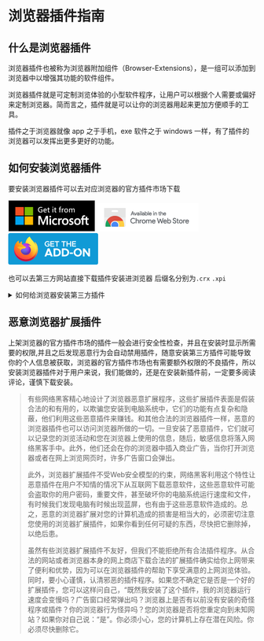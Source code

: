 # 浏览器插件指南

## 什么是浏览器插件

浏览器插件也被称为浏览器附加组件（Browser-Extensions），是一组可以添加到浏览器中以增强其功能的软件组件。

浏览器插件就是可定制浏览体验的小型软件程序，让用户可以根据个人需要或偏好来定制浏览器。简而言之，插件就是可以让你的浏览器用起来更加方便顺手的工具。

插件之于浏览器就像 app 之于手机，exe 软件之于 windows 一样，有了插件的浏览器可以发挥出更多更好的功能。

## 如何安装浏览器插件

要安装浏览器插件可以去对应浏览器的官方插件市场下载

[![Edge 外接程序 BETA](./Photo/Badge/edge.png)](https://microsoftedge.microsoft.com/)
[![Chrome 网上应用店](./Photo/Badge/chrome.png)](https://chrome.google.com/webstore/)
[![Firefox 附加组件](./Photo/Badge/firefox.png)](https://addons.mozilla.org/zh-CN/firefox/)

也可以去第三方网站直接下载插件安装进浏览器 后缀名分别为`.crx` `.xpi`

<details>
<summary>如何给浏览器安装第三方插件</summary>

Edge 浏览器安装第三方插件比较简单

- 打开扩展程序页面 [edge://extensions](edge://extensions/) [chrome://extensions](chrome://extensions)
- 或是通过点击浏览器右上角退出下面的  **设置与其他** - **扩展**- **管理扩展** 打开

![Settings and others](./Photo/Settings/Settings-and-others-Browser-Extensions.png#gh-light-mode-only)
![Settings and others](./Photo/Settings/Settings-and-others-Browser-Extensions-dark.png#gh-dark-mode-only)
![Settings and others](./Photo/Settings/Settings-and-others-Browser-Extensions2-manage.png#gh-light-mode-only)
![Settings and others](./Photo/Settings/Settings-and-others-Browser-Extensions2-manage-dark.png#gh-dark-mode-only)

- 打开 `开发人员模式` 和 `允许来自其他应用商店的扩展`

![Settings and others](./Photo/Settings/Settings-and-others-Browser-Extensions-Dev.png#gh-light-mode-only)
![Settings and others](./Photo/Settings/Settings-and-others-Browser-Extensions-Dev-dark.png#gh-dark-mode-only)

- 将 .crx 文件**直接拖入扩展页面**即可安装

---

Chrome 安装第三方扩展或者 Edge 的另一种安装方式

>Chrome 21.x 系列增加了对扩展插件安装的限制, 自 Chrome 21.x 开始默认只允许从 Chrome Web Store （Chrome 网上应用店）安装扩展、应用及脚本

- 把下载后的`.crx`扩展名的离线 Chrome 插件的文件扩展名改成`.zip`或者`.rar`。
- 右键点击该文件，并使用压缩软件（如7z、winrar、好压、360压缩等）对该压缩文件进行解压，并保存到系统的一个任意文件夹下。解压成功以后，该 Chrome 插件就会以文件夹的形式存在于操作系统的某一个目录下面。***(注意：文件夹位置变动会导致插件失效)***
- 打开扩展程序页面 [edge://extensions](edge://extensions/) [chrome://extensions](chrome://extensions)
- 打开 `开发者模式`
- 点击 `加载已解压的扩展程序...` 选择刚刚解压的插件文件夹的位置即可

</details>

## 恶意浏览器扩展插件

上架浏览器的官方插件市场的插件一般会进行安全性检查，并且在安装时显示所需要的权限,并且之后发现恶意行为会自动禁用插件，随意安装第三方插件可能导致你的个人信息被获取，浏览器的官方插件市场也有需要额外权限的不良插件，所以安装浏览器插件对于用户来说，我们能做的，还是在安装新插件前，一定要多阅读评论，谨慎下载安装。

>有些网络黑客精心地设计了浏览器恶意扩展程序，这些扩展插件表面是假装合法的和有用的，以欺骗您安装到电脑系统中，它们的功能有点复杂和隐蔽，他们利用这些恶意插件来赚钱。和其他合法的浏览器插件一样，恶意的浏览器插件也可以访问浏览器所做的一切。一旦安装了恶意插件，它们就可以记录您的浏览活动和您在浏览器上使用的信息，随后，敏感信息将落入网络黑客手中。此外，他们还会在你的浏览器中插入商业广告，当你打开浏览器或者在网上浏览网页时，许多广告窗口会弹出。
>
>此外，浏览器扩展插件不受Web安全模型的约束，网络黑客利用这个特性让恶意插件在用户不知情的情况下从互联网下载恶意软件，这些恶意软件可能会盗取你的用户密码，重要文件，甚至破坏你的电脑系统运行速度和文件，有时候我们发现电脑有时候出现蓝屏，也有由于这些恶意软件造成的。总之，恶意的浏览器扩展对您的计算机造成的损害是相当大的，必须密切注意您使用的浏览器扩展插件，如果你看到任何可疑的东西，尽快把它删除掉，以绝后患。
>
>虽然有些浏览器扩展插件不友好，但我们不能拒绝所有合法插件程序。从合法的网站或者浏览器本身的网上商店下载合法的扩展插件确实给你上网带来了便利和优势，因为可以在浏览器插件的帮助下享受满意的上网浏览体验。同时，要小心谨慎，认清邪恶的插件程序。如果您不确定它是否是一个好的扩展插件，您可以这样问自己，“既然我安装了这个插件，我的浏览器运行速度会变慢吗？广告窗口经常弹出吗？浏览器上是否有以前没有安装的奇怪程序或插件？你的浏览器行为怪异吗？您的浏览器是否将您重定向到未知网站？如果你对自己说：“是”。你必须小心，您的计算机上存在潜在风险。你必须尽快删除它。
